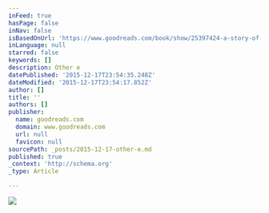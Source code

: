 ```yaml
---
inFeed: true
hasPage: false
inNav: false
isBasedOnUrl: 'https://www.goodreads.com/book/show/25397424-a-story-of-many-songs'
inLanguage: null
starred: false
keywords: []
description: Other e
datePublished: '2015-12-17T23:54:35.248Z'
dateModified: '2015-12-17T23:54:17.852Z'
author: []
title: ''
authors: []
publisher:
  name: goodreads.com
  domain: www.goodreads.com
  url: null
  favicon: null
sourcePath: _posts/2015-12-17-other-e.md
published: true
_context: 'http://schema.org'
_type: Article

---
```

![](https://d.gr-assets.com/books/1429570710l/25397424.jpg)
